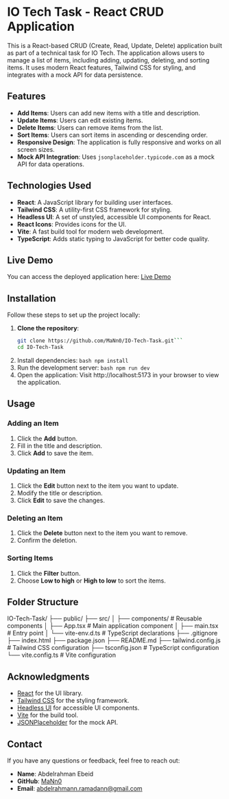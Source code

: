 # IO Tech Task - React CRUD Application

This is a React-based CRUD (Create, Read, Update, Delete) application built as part of a technical task for IO Tech. The application allows users to manage a list of items, including adding, updating, deleting, and sorting items. It uses modern React features, Tailwind CSS for styling, and integrates with a mock API for data persistence.

## Features

- **Add Items**: Users can add new items with a title and description.
- **Update Items**: Users can edit existing items.
- **Delete Items**: Users can remove items from the list.
- **Sort Items**: Users can sort items in ascending or descending order.
- **Responsive Design**: The application is fully responsive and works on all screen sizes.
- **Mock API Integration**: Uses `jsonplaceholder.typicode.com` as a mock API for data operations.

## Technologies Used

- **React**: A JavaScript library for building user interfaces.
- **Tailwind CSS**: A utility-first CSS framework for styling.
- **Headless UI**: A set of unstyled, accessible UI components for React.
- **React Icons**: Provides icons for the UI.
- **Vite**: A fast build tool for modern web development.
- **TypeScript**: Adds static typing to JavaScript for better code quality.

## Live Demo

You can access the deployed application here: [Live Demo](https://sage-empanada-f56d20.netlify.app/)

## Installation

Follow these steps to set up the project locally:

1. **Clone the repository**:
   ```bash
   git clone https://github.com/MaNn0/IO-Tech-Task.git```
   cd IO-Tech-Task
2. Install dependencies:
   ```bash npm install ```
3. Run the development server:
   ```bash npm run dev```
4. Open the application:
   Visit http://localhost:5173 in your browser to view the application.

## Usage

### Adding an Item

1. Click the **Add** button.
2. Fill in the title and description.
3. Click **Add** to save the item.

### Updating an Item

1. Click the **Edit** button next to the item you want to update.
2. Modify the title or description.
3. Click **Edit** to save the changes.

### Deleting an Item

1. Click the **Delete** button next to the item you want to remove.
2. Confirm the deletion.

### Sorting Items

1. Click the **Filter** button.
2. Choose **Low to high** or **High to low** to sort the items.

## Folder Structure

IO-Tech-Task/
├── public/
├── src/
│ ├── components/ # Reusable components
│ ├── App.tsx # Main application component
│ ├── main.tsx # Entry point
│ └── vite-env.d.ts # TypeScript declarations
├── .gitignore
├── index.html
├── package.json
├── README.md
├── tailwind.config.js # Tailwind CSS configuration
├── tsconfig.json # TypeScript configuration
└── vite.config.ts # Vite configuration


## Acknowledgments

- [React](https://reactjs.org/) for the UI library.
- [Tailwind CSS](https://tailwindcss.com/) for the styling framework.
- [Headless UI](https://headlessui.com/) for accessible UI components.
- [Vite](https://vitejs.dev/) for the build tool.
- [JSONPlaceholder](https://jsonplaceholder.typicode.com/) for the mock API.

## Contact

If you have any questions or feedback, feel free to reach out:

- **Name**: Abdelrahman Ebeid
- **GitHub**: [MaNn0](https://github.com/MaNn0)
- **Email**: [abdelrahmann.ramadann@gmail.com](mailto:abdelrahmann.ramadann@gmail.com)

